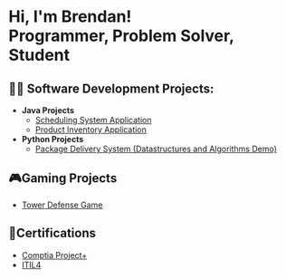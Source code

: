 <h1>Hi, I'm Brendan! <br/>Programmer, Problem Solver, Student</h1>

<h2>👨‍💻 Software Development Projects:</h2>

- <b>Java Projects</b>
  - [Scheduling System Application](https://github.com/Brendancavey/SchedulingSystemApp)
  - [Product Inventory Application](https://github.com/Brendancavey/ProductInventoryApp)
- <b>Python Projects</b>
  - [Package Delivery System (Datastructures and Algorithms Demo)](https://github.com/Brendancavey/PackageDeliverySimulation)
<h2>🎮Gaming Projects</h2>

- [Tower Defense Game](https://github.com/Brendancavey/Tower-Defense-Game)

<h2>📜Certifications </h2>


- [Comptia Project+](https://www.credly.com/badges/fa587fdd-ca90-4c0c-925a-0ae1fe086f0a)
- [ITIL4](https://www.credly.com/badges/0d537adf-baef-4d40-b6d4-b622e3cca908/public_url)

